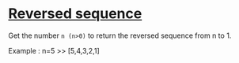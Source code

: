 # [Reversed sequence](https://www.codewars.com/kata/5a00e05cc374cb34d100000d)

Get the number `n (n>0)` to return the reversed sequence from n to 1.

Example : n=5 >> [5,4,3,2,1]
